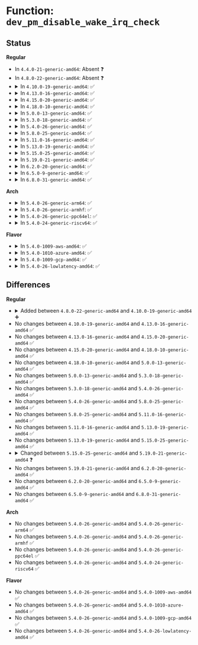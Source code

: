 # Function: <code>dev_pm_disable_wake_irq_check</code>

## Status
<b>Regular</b>
<ul>
<li>
In <code>4.4.0-21-generic-amd64</code>: Absent ❓
</li>
<li>
In <code>4.8.0-22-generic-amd64</code>: Absent ❓
</li>
<li>
<details>
<summary>In <code>4.10.0-19-generic-amd64</code>: ✅</summary>

```c
void dev_pm_disable_wake_irq_check(struct device * dev)
```

```json
{
  "name": "dev_pm_disable_wake_irq_check",
  "collision_type": "Unique Global",
  "inline_type": "No",
  "funcs": [
    {
      "addr": 18446744071584976912,
      "name": "dev_pm_disable_wake_irq_check",
      "external": true,
      "loc": "drivers/base/power/wakeirq.c:292",
      "file": "drivers/base/power/wakeirq.c",
      "inline": "seen, unknown",
      "caller_inline": [],
      "caller_func": [
        "drivers/base/power/runtime.c:rpm_resume",
        "drivers/base/power/runtime.c:rpm_suspend"
      ]
    }
  ],
  "symbols": [
    {
      "addr": 18446744071584976912,
      "name": "dev_pm_disable_wake_irq_check",
      "section": ".text",
      "bind": "STB_GLOBAL",
      "size": 46
    }
  ]
}
```
</details>
</li>
<li>
<details>
<summary>In <code>4.13.0-16-generic-amd64</code>: ✅</summary>

```c
void dev_pm_disable_wake_irq_check(struct device * dev)
```

```json
{
  "name": "dev_pm_disable_wake_irq_check",
  "collision_type": "Unique Global",
  "inline_type": "No",
  "funcs": [
    {
      "addr": 18446744071585061648,
      "name": "dev_pm_disable_wake_irq_check",
      "external": true,
      "loc": "drivers/base/power/wakeirq.c:302",
      "file": "drivers/base/power/wakeirq.c",
      "inline": "seen, unknown",
      "caller_inline": [],
      "caller_func": [
        "drivers/base/power/runtime.c:rpm_resume",
        "drivers/base/power/runtime.c:rpm_suspend"
      ]
    }
  ],
  "symbols": [
    {
      "addr": 18446744071585061648,
      "name": "dev_pm_disable_wake_irq_check",
      "section": ".text",
      "bind": "STB_GLOBAL",
      "size": 46
    }
  ]
}
```
</details>
</li>
<li>
<details>
<summary>In <code>4.15.0-20-generic-amd64</code>: ✅</summary>

```c
void dev_pm_disable_wake_irq_check(struct device * dev)
```

```json
{
  "name": "dev_pm_disable_wake_irq_check",
  "collision_type": "Unique Global",
  "inline_type": "No",
  "funcs": [
    {
      "addr": 18446744071585484480,
      "name": "dev_pm_disable_wake_irq_check",
      "external": true,
      "loc": "drivers/base/power/wakeirq.c:302",
      "file": "drivers/base/power/wakeirq.c",
      "inline": "seen, unknown",
      "caller_inline": [],
      "caller_func": [
        "drivers/base/power/runtime.c:rpm_resume",
        "drivers/base/power/runtime.c:rpm_suspend"
      ]
    }
  ],
  "symbols": [
    {
      "addr": 18446744071585484480,
      "name": "dev_pm_disable_wake_irq_check",
      "section": ".text",
      "bind": "STB_GLOBAL",
      "size": 46
    }
  ]
}
```
</details>
</li>
<li>
<details>
<summary>In <code>4.18.0-10-generic-amd64</code>: ✅</summary>

```c
void dev_pm_disable_wake_irq_check(struct device * dev)
```

```json
{
  "name": "dev_pm_disable_wake_irq_check",
  "collision_type": "Unique Global",
  "inline_type": "No",
  "funcs": [
    {
      "addr": 18446744071585728464,
      "name": "dev_pm_disable_wake_irq_check",
      "external": true,
      "loc": "drivers/base/power/wakeirq.c:309",
      "file": "drivers/base/power/wakeirq.c",
      "inline": "seen, unknown",
      "caller_inline": [],
      "caller_func": [
        "drivers/base/power/runtime.c:rpm_resume",
        "drivers/base/power/runtime.c:rpm_suspend"
      ]
    }
  ],
  "symbols": [
    {
      "addr": 18446744071585728464,
      "name": "dev_pm_disable_wake_irq_check",
      "section": ".text",
      "bind": "STB_GLOBAL",
      "size": 45
    }
  ]
}
```
</details>
</li>
<li>
<details>
<summary>In <code>5.0.0-13-generic-amd64</code>: ✅</summary>

```c
void dev_pm_disable_wake_irq_check(struct device * dev)
```

```json
{
  "name": "dev_pm_disable_wake_irq_check",
  "collision_type": "Unique Global",
  "inline_type": "No",
  "funcs": [
    {
      "addr": 18446744071585861168,
      "name": "dev_pm_disable_wake_irq_check",
      "external": true,
      "loc": "drivers/base/power/wakeirq.c:309",
      "file": "drivers/base/power/wakeirq.c",
      "inline": "seen, unknown",
      "caller_inline": [],
      "caller_func": [
        "drivers/base/power/runtime.c:rpm_resume"
      ]
    }
  ],
  "symbols": [
    {
      "addr": 18446744071585861168,
      "name": "dev_pm_disable_wake_irq_check",
      "section": ".text",
      "bind": "STB_GLOBAL",
      "size": 45
    }
  ]
}
```
</details>
</li>
<li>
<details>
<summary>In <code>5.3.0-18-generic-amd64</code>: ✅</summary>

```c
void dev_pm_disable_wake_irq_check(struct device * dev)
```

```json
{
  "name": "dev_pm_disable_wake_irq_check",
  "collision_type": "Unique Global",
  "inline_type": "No",
  "funcs": [
    {
      "addr": 18446744071586097872,
      "name": "dev_pm_disable_wake_irq_check",
      "external": true,
      "loc": "drivers/base/power/wakeirq.c:298",
      "file": "drivers/base/power/wakeirq.c",
      "inline": "seen, unknown",
      "caller_inline": [],
      "caller_func": [
        "drivers/base/power/runtime.c:rpm_resume",
        "drivers/base/power/runtime.c:rpm_suspend"
      ]
    }
  ],
  "symbols": [
    {
      "addr": 18446744071586097872,
      "name": "dev_pm_disable_wake_irq_check",
      "section": ".text",
      "bind": "STB_GLOBAL",
      "size": 45
    }
  ]
}
```
</details>
</li>
<li>
<details>
<summary>In <code>5.4.0-26-generic-amd64</code>: ✅</summary>

```c
void dev_pm_disable_wake_irq_check(struct device * dev)
```

```json
{
  "name": "dev_pm_disable_wake_irq_check",
  "collision_type": "Unique Global",
  "inline_type": "No",
  "funcs": [
    {
      "addr": 18446744071586245392,
      "name": "dev_pm_disable_wake_irq_check",
      "external": true,
      "loc": "drivers/base/power/wakeirq.c:298",
      "file": "drivers/base/power/wakeirq.c",
      "inline": "seen, unknown",
      "caller_inline": [],
      "caller_func": [
        "drivers/base/power/runtime.c:rpm_resume",
        "drivers/base/power/runtime.c:rpm_suspend"
      ]
    }
  ],
  "symbols": [
    {
      "addr": 18446744071586245392,
      "name": "dev_pm_disable_wake_irq_check",
      "section": ".text",
      "bind": "STB_GLOBAL",
      "size": 45
    }
  ]
}
```
</details>
</li>
<li>
<details>
<summary>In <code>5.8.0-25-generic-amd64</code>: ✅</summary>

```c
void dev_pm_disable_wake_irq_check(struct device * dev)
```

```json
{
  "name": "dev_pm_disable_wake_irq_check",
  "collision_type": "Unique Global",
  "inline_type": "No",
  "funcs": [
    {
      "addr": 18446744071587013904,
      "name": "dev_pm_disable_wake_irq_check",
      "external": true,
      "loc": "drivers/base/power/wakeirq.c:298",
      "file": "drivers/base/power/wakeirq.c",
      "inline": "seen, unknown",
      "caller_inline": [],
      "caller_func": [
        "drivers/base/power/runtime.c:rpm_resume",
        "drivers/base/power/runtime.c:rpm_suspend"
      ]
    }
  ],
  "symbols": [
    {
      "addr": 18446744071587013904,
      "name": "dev_pm_disable_wake_irq_check",
      "section": ".text",
      "bind": "STB_GLOBAL",
      "size": 45
    }
  ]
}
```
</details>
</li>
<li>
<details>
<summary>In <code>5.11.0-16-generic-amd64</code>: ✅</summary>

```c
void dev_pm_disable_wake_irq_check(struct device * dev)
```

```json
{
  "name": "dev_pm_disable_wake_irq_check",
  "collision_type": "Unique Global",
  "inline_type": "No",
  "funcs": [
    {
      "addr": 18446744071587098544,
      "name": "dev_pm_disable_wake_irq_check",
      "external": true,
      "loc": "drivers/base/power/wakeirq.c:298",
      "file": "drivers/base/power/wakeirq.c",
      "inline": "seen, unknown",
      "caller_inline": [],
      "caller_func": [
        "drivers/base/power/runtime.c:rpm_resume",
        "drivers/base/power/runtime.c:rpm_suspend"
      ]
    }
  ],
  "symbols": [
    {
      "addr": 18446744071587098544,
      "name": "dev_pm_disable_wake_irq_check",
      "section": ".text",
      "bind": "STB_GLOBAL",
      "size": 45
    }
  ]
}
```
</details>
</li>
<li>
<details>
<summary>In <code>5.13.0-19-generic-amd64</code>: ✅</summary>

```c
void dev_pm_disable_wake_irq_check(struct device * dev)
```

```json
{
  "name": "dev_pm_disable_wake_irq_check",
  "collision_type": "Unique Global",
  "inline_type": "No",
  "funcs": [
    {
      "addr": 18446744071586984880,
      "name": "dev_pm_disable_wake_irq_check",
      "external": true,
      "loc": "drivers/base/power/wakeirq.c:298",
      "file": "drivers/base/power/wakeirq.c",
      "inline": "seen, unknown",
      "caller_inline": [],
      "caller_func": [
        "drivers/base/power/runtime.c:rpm_resume",
        "drivers/base/power/runtime.c:rpm_suspend"
      ]
    }
  ],
  "symbols": [
    {
      "addr": 18446744071586984880,
      "name": "dev_pm_disable_wake_irq_check",
      "section": ".text",
      "bind": "STB_GLOBAL",
      "size": 45
    }
  ]
}
```
</details>
</li>
<li>
<details>
<summary>In <code>5.15.0-25-generic-amd64</code>: ✅</summary>

```c
void dev_pm_disable_wake_irq_check(struct device * dev)
```

```json
{
  "name": "dev_pm_disable_wake_irq_check",
  "collision_type": "Unique Global",
  "inline_type": "No",
  "funcs": [
    {
      "addr": 18446744071587551008,
      "name": "dev_pm_disable_wake_irq_check",
      "external": true,
      "loc": "drivers/base/power/wakeirq.c:295",
      "file": "drivers/base/power/wakeirq.c",
      "inline": "seen, unknown",
      "caller_inline": [],
      "caller_func": [
        "drivers/base/power/runtime.c:rpm_resume",
        "drivers/base/power/runtime.c:rpm_suspend"
      ]
    }
  ],
  "symbols": [
    {
      "addr": 18446744071587551008,
      "name": "dev_pm_disable_wake_irq_check",
      "section": ".text",
      "bind": "STB_GLOBAL",
      "size": 45
    }
  ]
}
```
</details>
</li>
<li>
<details>
<summary>In <code>5.19.0-21-generic-amd64</code>: ✅</summary>

```c
void dev_pm_disable_wake_irq_check(struct device * dev, bool cond_disable)
```

```json
{
  "name": "dev_pm_disable_wake_irq_check",
  "collision_type": "Unique Global",
  "inline_type": "No",
  "funcs": [
    {
      "addr": 18446744071588883392,
      "name": "dev_pm_disable_wake_irq_check",
      "external": true,
      "loc": "drivers/base/power/wakeirq.c:329",
      "file": "drivers/base/power/wakeirq.c",
      "inline": "seen, unknown",
      "caller_inline": [],
      "caller_func": [
        "drivers/base/power/runtime.c:rpm_resume",
        "drivers/base/power/runtime.c:rpm_suspend"
      ]
    }
  ],
  "symbols": [
    {
      "addr": 18446744071588883392,
      "name": "dev_pm_disable_wake_irq_check",
      "section": ".text",
      "bind": "STB_GLOBAL",
      "size": 79
    }
  ]
}
```
</details>
</li>
<li>
<details>
<summary>In <code>6.2.0-20-generic-amd64</code>: ✅</summary>

```c
void dev_pm_disable_wake_irq_check(struct device * dev, bool cond_disable)
```

```json
{
  "name": "dev_pm_disable_wake_irq_check",
  "collision_type": "Unique Global",
  "inline_type": "No",
  "funcs": [
    {
      "addr": 18446744071590392112,
      "name": "dev_pm_disable_wake_irq_check",
      "external": true,
      "loc": "drivers/base/power/wakeirq.c:329",
      "file": "drivers/base/power/wakeirq.c",
      "inline": "seen, unknown",
      "caller_inline": [],
      "caller_func": [
        "drivers/base/power/runtime.c:pm_runtime_force_resume",
        "drivers/base/power/runtime.c:pm_runtime_force_suspend",
        "drivers/base/power/runtime.c:rpm_resume",
        "drivers/base/power/runtime.c:rpm_suspend"
      ]
    }
  ],
  "symbols": [
    {
      "addr": 18446744071590392112,
      "name": "dev_pm_disable_wake_irq_check",
      "section": ".text",
      "bind": "STB_GLOBAL",
      "size": 79
    }
  ]
}
```
</details>
</li>
<li>
<details>
<summary>In <code>6.5.0-9-generic-amd64</code>: ✅</summary>

```c
void dev_pm_disable_wake_irq_check(struct device * dev, bool cond_disable)
```

```json
{
  "name": "dev_pm_disable_wake_irq_check",
  "collision_type": "Unique Global",
  "inline_type": "No",
  "funcs": [
    {
      "addr": 18446744071590711584,
      "name": "dev_pm_disable_wake_irq_check",
      "external": true,
      "loc": "drivers/base/power/wakeirq.c:282",
      "file": "drivers/base/power/wakeirq.c",
      "inline": "seen, unknown",
      "caller_inline": [],
      "caller_func": [
        "drivers/base/power/runtime.c:pm_runtime_force_resume",
        "drivers/base/power/runtime.c:pm_runtime_force_suspend",
        "drivers/base/power/runtime.c:rpm_resume",
        "drivers/base/power/runtime.c:rpm_suspend"
      ]
    }
  ],
  "symbols": [
    {
      "addr": 18446744071590711584,
      "name": "dev_pm_disable_wake_irq_check",
      "section": ".text",
      "bind": "STB_GLOBAL",
      "size": 85
    }
  ]
}
```
</details>
</li>
<li>
<details>
<summary>In <code>6.8.0-31-generic-amd64</code>: ✅</summary>

```c
void dev_pm_disable_wake_irq_check(struct device * dev, bool cond_disable)
```

```json
{
  "name": "dev_pm_disable_wake_irq_check",
  "collision_type": "Unique Global",
  "inline_type": "No",
  "funcs": [
    {
      "addr": 18446744071591073552,
      "name": "dev_pm_disable_wake_irq_check",
      "external": true,
      "loc": "drivers/base/power/wakeirq.c:282",
      "file": "drivers/base/power/wakeirq.c",
      "inline": "seen, unknown",
      "caller_inline": [],
      "caller_func": [
        "drivers/base/power/runtime.c:pm_runtime_force_resume",
        "drivers/base/power/runtime.c:pm_runtime_force_suspend",
        "drivers/base/power/runtime.c:rpm_resume",
        "drivers/base/power/runtime.c:rpm_suspend"
      ]
    }
  ],
  "symbols": [
    {
      "addr": 18446744071591073552,
      "name": "dev_pm_disable_wake_irq_check",
      "section": ".text",
      "bind": "STB_GLOBAL",
      "size": 85
    }
  ]
}
```
</details>
</li>
</ul>
<b>Arch</b>
<ul>
<li>
<details>
<summary>In <code>5.4.0-26-generic-arm64</code>: ✅</summary>

```c
void dev_pm_disable_wake_irq_check(struct device * dev)
```

```json
{
  "name": "dev_pm_disable_wake_irq_check",
  "collision_type": "Unique Global",
  "inline_type": "No",
  "funcs": [
    {
      "addr": 18446603336499064688,
      "name": "dev_pm_disable_wake_irq_check",
      "external": true,
      "loc": "drivers/base/power/wakeirq.c:298",
      "file": "drivers/base/power/wakeirq.c",
      "inline": "seen, unknown",
      "caller_inline": [],
      "caller_func": [
        "drivers/base/power/runtime.c:rpm_resume",
        "drivers/base/power/runtime.c:rpm_suspend"
      ]
    }
  ],
  "symbols": [
    {
      "addr": 18446603336499064688,
      "name": "dev_pm_disable_wake_irq_check",
      "section": ".text",
      "bind": "STB_GLOBAL",
      "size": 80
    }
  ]
}
```
</details>
</li>
<li>
<details>
<summary>In <code>5.4.0-26-generic-armhf</code>: ✅</summary>

```c
void dev_pm_disable_wake_irq_check(struct device * dev)
```

```json
{
  "name": "dev_pm_disable_wake_irq_check",
  "collision_type": "Unique Global",
  "inline_type": "No",
  "funcs": [
    {
      "addr": 3231617664,
      "name": "dev_pm_disable_wake_irq_check",
      "external": true,
      "loc": "drivers/base/power/wakeirq.c:298",
      "file": "drivers/base/power/wakeirq.c",
      "inline": "seen, unknown",
      "caller_inline": [],
      "caller_func": [
        "drivers/base/power/runtime.c:rpm_resume",
        "drivers/base/power/runtime.c:rpm_suspend"
      ]
    }
  ],
  "symbols": [
    {
      "addr": 3231617664,
      "name": "dev_pm_disable_wake_irq_check",
      "section": ".text",
      "bind": "STB_GLOBAL",
      "size": 64
    }
  ]
}
```
</details>
</li>
<li>
<details>
<summary>In <code>5.4.0-26-generic-ppc64el</code>: ✅</summary>

```c
void dev_pm_disable_wake_irq_check(struct device * dev)
```

```json
{
  "name": "dev_pm_disable_wake_irq_check",
  "collision_type": "Unique Global",
  "inline_type": "No",
  "funcs": [
    {
      "addr": 13835058055292239344,
      "name": "dev_pm_disable_wake_irq_check",
      "external": true,
      "loc": "drivers/base/power/wakeirq.c:298",
      "file": "drivers/base/power/wakeirq.c",
      "inline": "seen, unknown",
      "caller_inline": [],
      "caller_func": [
        "drivers/base/power/runtime.c:rpm_resume",
        "drivers/base/power/runtime.c:rpm_suspend"
      ]
    }
  ],
  "symbols": [
    {
      "addr": 13835058055292239344,
      "name": "dev_pm_disable_wake_irq_check",
      "section": ".text",
      "bind": "STB_GLOBAL",
      "size": 88
    }
  ]
}
```
</details>
</li>
<li>
<details>
<summary>In <code>5.4.0-24-generic-riscv64</code>: ✅</summary>

```c
void dev_pm_disable_wake_irq_check(struct device * dev)
```

```json
{
  "name": "dev_pm_disable_wake_irq_check",
  "collision_type": "Unique Global",
  "inline_type": "No",
  "funcs": [
    {
      "addr": 18446743936276418858,
      "name": "dev_pm_disable_wake_irq_check",
      "external": true,
      "loc": "drivers/base/power/wakeirq.c:298",
      "file": "drivers/base/power/wakeirq.c",
      "inline": "seen, unknown",
      "caller_inline": [],
      "caller_func": [
        "drivers/base/power/runtime.c:rpm_resume",
        "drivers/base/power/runtime.c:rpm_suspend"
      ]
    }
  ],
  "symbols": [
    {
      "addr": 18446743936276418858,
      "name": "dev_pm_disable_wake_irq_check",
      "section": ".text",
      "bind": "STB_GLOBAL",
      "size": 70
    }
  ]
}
```
</details>
</li>
</ul>
<b>Flavor</b>
<ul>
<li>
<details>
<summary>In <code>5.4.0-1009-aws-amd64</code>: ✅</summary>

```c
void dev_pm_disable_wake_irq_check(struct device * dev)
```

```json
{
  "name": "dev_pm_disable_wake_irq_check",
  "collision_type": "Unique Global",
  "inline_type": "No",
  "funcs": [
    {
      "addr": 18446744071586005600,
      "name": "dev_pm_disable_wake_irq_check",
      "external": true,
      "loc": "drivers/base/power/wakeirq.c:298",
      "file": "drivers/base/power/wakeirq.c",
      "inline": "seen, unknown",
      "caller_inline": [],
      "caller_func": [
        "drivers/base/power/runtime.c:rpm_resume",
        "drivers/base/power/runtime.c:rpm_suspend"
      ]
    }
  ],
  "symbols": [
    {
      "addr": 18446744071586005600,
      "name": "dev_pm_disable_wake_irq_check",
      "section": ".text",
      "bind": "STB_GLOBAL",
      "size": 45
    }
  ]
}
```
</details>
</li>
<li>
<details>
<summary>In <code>5.4.0-1010-azure-amd64</code>: ✅</summary>

```c
void dev_pm_disable_wake_irq_check(struct device * dev)
```

```json
{
  "name": "dev_pm_disable_wake_irq_check",
  "collision_type": "Unique Global",
  "inline_type": "No",
  "funcs": [
    {
      "addr": 18446744071585854720,
      "name": "dev_pm_disable_wake_irq_check",
      "external": true,
      "loc": "drivers/base/power/wakeirq.c:298",
      "file": "drivers/base/power/wakeirq.c",
      "inline": "seen, unknown",
      "caller_inline": [],
      "caller_func": [
        "drivers/base/power/runtime.c:rpm_resume",
        "drivers/base/power/runtime.c:rpm_suspend"
      ]
    }
  ],
  "symbols": [
    {
      "addr": 18446744071585854720,
      "name": "dev_pm_disable_wake_irq_check",
      "section": ".text",
      "bind": "STB_GLOBAL",
      "size": 45
    }
  ]
}
```
</details>
</li>
<li>
<details>
<summary>In <code>5.4.0-1009-gcp-amd64</code>: ✅</summary>

```c
void dev_pm_disable_wake_irq_check(struct device * dev)
```

```json
{
  "name": "dev_pm_disable_wake_irq_check",
  "collision_type": "Unique Global",
  "inline_type": "No",
  "funcs": [
    {
      "addr": 18446744071586195408,
      "name": "dev_pm_disable_wake_irq_check",
      "external": true,
      "loc": "drivers/base/power/wakeirq.c:298",
      "file": "drivers/base/power/wakeirq.c",
      "inline": "seen, unknown",
      "caller_inline": [],
      "caller_func": [
        "drivers/base/power/runtime.c:rpm_resume",
        "drivers/base/power/runtime.c:rpm_suspend"
      ]
    }
  ],
  "symbols": [
    {
      "addr": 18446744071586195408,
      "name": "dev_pm_disable_wake_irq_check",
      "section": ".text",
      "bind": "STB_GLOBAL",
      "size": 45
    }
  ]
}
```
</details>
</li>
<li>
<details>
<summary>In <code>5.4.0-26-lowlatency-amd64</code>: ✅</summary>

```c
void dev_pm_disable_wake_irq_check(struct device * dev)
```

```json
{
  "name": "dev_pm_disable_wake_irq_check",
  "collision_type": "Unique Global",
  "inline_type": "No",
  "funcs": [
    {
      "addr": 18446744071586303984,
      "name": "dev_pm_disable_wake_irq_check",
      "external": true,
      "loc": "drivers/base/power/wakeirq.c:298",
      "file": "drivers/base/power/wakeirq.c",
      "inline": "seen, unknown",
      "caller_inline": [],
      "caller_func": [
        "drivers/base/power/runtime.c:rpm_resume",
        "drivers/base/power/runtime.c:rpm_suspend"
      ]
    }
  ],
  "symbols": [
    {
      "addr": 18446744071586303984,
      "name": "dev_pm_disable_wake_irq_check",
      "section": ".text",
      "bind": "STB_GLOBAL",
      "size": 45
    }
  ]
}
```
</details>
</li>
</ul>

## Differences
<b>Regular</b>
<ul>
<li>
<details>
<summary>Added between <code>4.8.0-22-generic-amd64</code> and <code>4.10.0-19-generic-amd64</code> ➕</summary>

```c
void dev_pm_disable_wake_irq_check(struct device * dev)
```
</details>
</li>
<li>
No changes between <code>4.10.0-19-generic-amd64</code> and <code>4.13.0-16-generic-amd64</code> ✅
</li>
<li>
No changes between <code>4.13.0-16-generic-amd64</code> and <code>4.15.0-20-generic-amd64</code> ✅
</li>
<li>
No changes between <code>4.15.0-20-generic-amd64</code> and <code>4.18.0-10-generic-amd64</code> ✅
</li>
<li>
No changes between <code>4.18.0-10-generic-amd64</code> and <code>5.0.0-13-generic-amd64</code> ✅
</li>
<li>
No changes between <code>5.0.0-13-generic-amd64</code> and <code>5.3.0-18-generic-amd64</code> ✅
</li>
<li>
No changes between <code>5.3.0-18-generic-amd64</code> and <code>5.4.0-26-generic-amd64</code> ✅
</li>
<li>
No changes between <code>5.4.0-26-generic-amd64</code> and <code>5.8.0-25-generic-amd64</code> ✅
</li>
<li>
No changes between <code>5.8.0-25-generic-amd64</code> and <code>5.11.0-16-generic-amd64</code> ✅
</li>
<li>
No changes between <code>5.11.0-16-generic-amd64</code> and <code>5.13.0-19-generic-amd64</code> ✅
</li>
<li>
No changes between <code>5.13.0-19-generic-amd64</code> and <code>5.15.0-25-generic-amd64</code> ✅
</li>
<li>
<details>
<summary>Changed between <code>5.15.0-25-generic-amd64</code> and <code>5.19.0-21-generic-amd64</code> ❓</summary>
<ul>
<li>
<b>Param added. </b>
<code>bool cond_disable</code>
</li>
</ul>
</details>
</li>
<li>
No changes between <code>5.19.0-21-generic-amd64</code> and <code>6.2.0-20-generic-amd64</code> ✅
</li>
<li>
No changes between <code>6.2.0-20-generic-amd64</code> and <code>6.5.0-9-generic-amd64</code> ✅
</li>
<li>
No changes between <code>6.5.0-9-generic-amd64</code> and <code>6.8.0-31-generic-amd64</code> ✅
</li>
</ul>
<b>Arch</b>
<ul>
<li>
No changes between <code>5.4.0-26-generic-amd64</code> and <code>5.4.0-26-generic-arm64</code> ✅
</li>
<li>
No changes between <code>5.4.0-26-generic-amd64</code> and <code>5.4.0-26-generic-armhf</code> ✅
</li>
<li>
No changes between <code>5.4.0-26-generic-amd64</code> and <code>5.4.0-26-generic-ppc64el</code> ✅
</li>
<li>
No changes between <code>5.4.0-26-generic-amd64</code> and <code>5.4.0-24-generic-riscv64</code> ✅
</li>
</ul>
<b>Flavor</b>
<ul>
<li>
No changes between <code>5.4.0-26-generic-amd64</code> and <code>5.4.0-1009-aws-amd64</code> ✅
</li>
<li>
No changes between <code>5.4.0-26-generic-amd64</code> and <code>5.4.0-1010-azure-amd64</code> ✅
</li>
<li>
No changes between <code>5.4.0-26-generic-amd64</code> and <code>5.4.0-1009-gcp-amd64</code> ✅
</li>
<li>
No changes between <code>5.4.0-26-generic-amd64</code> and <code>5.4.0-26-lowlatency-amd64</code> ✅
</li>
</ul>
